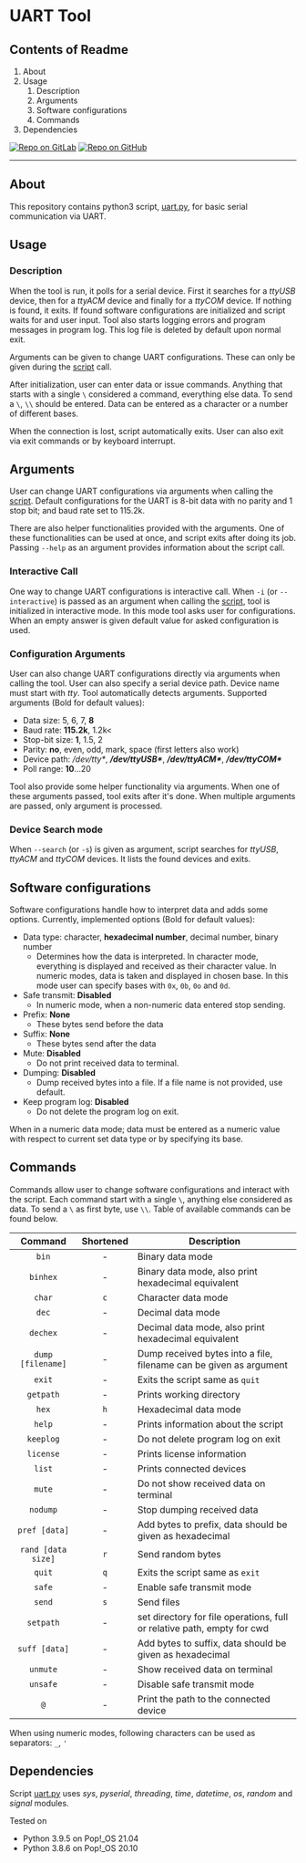 # UART Tool

## Contents of Readme

1. About
2. Usage
   1. Description
   2. Arguments
   3. Software configurations
   4. Commands
3. Dependencies

[![Repo on GitLab](https://img.shields.io/badge/repo-GitLab-6C488A.svg)](https://gitlab.com/suoglu/uart-tool)
[![Repo on GitHub](https://img.shields.io/badge/repo-GitHub-3D76C2.svg)](https://github.com/suoglu/UART-Tool)

---

## About

This repository contains python3 script, [uart.py](Sources/uart.py), for basic serial communication via UART.

## Usage

### Description

When the tool is run, it polls for a serial device. First it searches for a *ttyUSB* device, then for a *ttyACM* device and finally for a *ttyCOM* device. If nothing is found, it exits. If found software configurations are initialized and script waits for and user input. Tool also starts logging errors and program messages in program log. This log file is deleted by default upon normal exit.

Arguments can be given to change UART configurations. These can only be given during the [script](Sources/uart.py) call.

After initialization, user can enter data or issue commands. Anything that starts with a single `\` considered a command, everything else data. To send a `\`, `\\` should be entered. Data can be entered as a character or a number of different bases.

When the connection is lost, script automatically exits. User can also exit via exit commands or by keyboard interrupt.

## Arguments

User can change UART configurations via arguments when calling the [script](Sources/uart.py). Default configurations for the UART is 8-bit data with no parity and 1 stop bit; and baud rate set to 115.2k.

There are also helper functionalities provided with the arguments. One of these functionalities can be used at once, and script exits after doing its job. Passing `--help` as an argument provides information about the script call.

### Interactive Call

One way to change UART configurations is interactive call. When `-i` (or `--interactive`) is passed as an argument when calling the [script](Sources/uart.py), tool is initialized in interactive mode. In this mode tool asks user for configurations. When an empty answer is given default value for asked configuration is used.

### Configuration Arguments

User can also change UART configurations directly via arguments when calling the tool. User can also specify a serial device path. Device name must start with *tty*. Tool automatically detects arguments. Supported arguments (Bold for default values):

* Data size: 5, 6, 7, **8**
* Baud rate: **115.2k**, 1.2k<
* Stop-bit size: **1**, 1.5, 2
* Parity: **no**, even, odd, mark, space (first letters also work)
* Device path: */dev/tty\**, ***/dev/ttyUSB\****, ***/dev/ttyACM\****, ***/dev/ttyCOM\****
* Poll range: **10**...20

Tool also provide some helper functionality via arguments. When one of these arguments passed, tool exits after it's done. When multiple arguments are passed, only argument is processed.

### Device Search mode

When `--search` (or `-s`) is given as argument, script searches for *ttyUSB*, *ttyACM* and *ttyCOM* devices. It lists the found devices and exits.

## Software configurations

Software configurations handle how to interpret data and adds some options. Currently, implemented options (Bold for default values):

* Data type: character, **hexadecimal number**, decimal number, binary number
  * Determines how the data is interpreted. In character mode, everything is displayed and received as their character value. In numeric modes, data is taken and displayed in chosen base. In this mode user can specify bases with `0x`, `0b`, `0o` and `0d`.
* Safe transmit: **Disabled**
  * In numeric mode, when a non-numeric data entered stop sending.
* Prefix: **None**
  * These bytes send before the data
* Suffix: **None**
  * These bytes send after the data
* Mute: **Disabled**
  * Do not print received data to terminal.
* Dumping: **Disabled**
  * Dump received bytes into a file. If a file name is not provided, use default.
* Keep program log: **Disabled**
  * Do not delete the program log on exit.

When in a numeric data mode; data must be entered as a numeric value with respect to current set data type or by specifying its base.

## Commands

Commands allow user to change software configurations and interact with the script. Each command start with a single `\`, anything else considered as data. To send a `\` as first byte, use `\\`. Table of available commands can be found below.

|      Command       | Shortened | Description                                                             |
|:------------------:|:---------:|-------------------------------------------------------------------------|
|       `bin`        |     -     | Binary data mode                                                        |
|      `binhex`      |     -     | Binary data mode, also print hexadecimal equivalent                     |
|       `char`       |    `c`    | Character data mode                                                     |
|       `dec`        |     -     | Decimal data mode                                                       |
|      `dechex`      |     -     | Decimal data mode, also print hexadecimal equivalent                    |
| `dump [filename]`  |     -     | Dump received bytes into a file, filename can be given as argument      |
|       `exit`       |     -     | Exits the script same as `quit`                                         |
|     `getpath`      |     -     | Prints working directory                                                |
|       `hex`        |    `h`    | Hexadecimal data mode                                                   |
|       `help`       |     -     | Prints information about the script                                     |
|     `keeplog`      |     -     | Do not delete program log on exit                                       |
|     `license`      |     -     | Prints license information                                              |
|       `list`       |     -     | Prints connected devices                                                |
|       `mute`       |     -     | Do not show received data on terminal                                   |
|      `nodump`      |     -     | Stop dumping received data                                              |
|   `pref [data]`    |     -     | Add bytes to prefix, data should be given as hexadecimal                |
| `rand [data size]` |    `r`    | Send random bytes                                                       |
|       `quit`       |    `q`    | Exits the script same as `exit`                                         |
|       `safe`       |     -     | Enable safe transmit mode                                               |
|       `send`       |    `s`    | Send files                                                              |
|     `setpath`      |     -     | set directory for file operations, full or relative path, empty for cwd |
|   `suff [data]`    |     -     | Add bytes to suffix, data should be given as hexadecimal                |
|      `unmute`      |     -     | Show received data on terminal                                          |
|      `unsafe`      |     -     | Disable safe transmit mode                                              |
|        `@`         |     -     | Print the path to the connected device                                  |

When using numeric modes, following characters can be used as separators: `_`,  `'`

## Dependencies

Script [uart.py](Sources/uart.py) uses *sys*, *pyserial*, *threading*, *time*, *datetime*, *os*, *random* and *signal* modules.

Tested on

- Python 3.9.5 on Pop!_OS 21.04
- Python 3.8.6 on Pop!_OS 20.10
